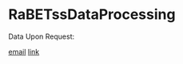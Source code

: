 # RaBETssDataProcessing
Data Upon Request:

[email](cnorton1@.arizona.edu)
[link](https://drive.google.com/drive/folders/1GH-YNfj9L6DLQEoDzcBDIeZO4oWICTFe?usp=sharing)

